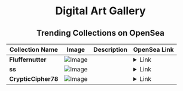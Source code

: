 <div align="center">

# Digital Art Gallery

## Trending Collections on OpenSea

| Collection Name                       | Image                                                                                     | Description                       | OpenSea Link                                                                                          |
|---------------------------------------|-------------------------------------------------------------------------------------------|-----------------------------------|--------------------------------------------------------------------------------------------------------|
| **Fluffernutter** | ![Image](https://i.seadn.io/s/raw/files/7ff77b31c70ec1ca6abb122ee1a4a08b.jpg?w=500&auto=format?w=200&auto=format) |  | <details><summary>Link</summary>[Fluffernutter](https://opensea.io/collection/fluffernutter-2129)</details> |
| **ss** | ![Image](https://i.seadn.io/s/raw/files/ee91c8cdee2d99a471d44bd2b9c2e71f.jpg?w=500&auto=format?w=200&auto=format) |  | <details><summary>Link</summary>[ss](https://opensea.io/collection/ss-367)</details> |
| **CrypticCipher78** | ![Image](https://i.seadn.io/s/raw/files/4b053a961443ebf0e97e267a9a4f81b2.jpg?w=500&auto=format?w=200&auto=format) |  | <details><summary>Link</summary>[CrypticCipher78](https://opensea.io/collection/crypticcipher78-29)</details> |

</div>